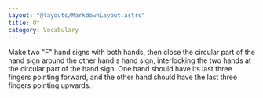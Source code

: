 ```yaml
---
layout: "@layouts/MarkdownLayout.astro"
title: Of
category: Vocabulary
---
```


Make two "F" hand signs with both hands,
then close the circular part of the hand sign
around the other hand's hand sign,
interlocking the two hands at the circular part of the hand sign.
One hand should have its last three fingers pointing forward,
and the other hand should have the last three fingers pointing upwards.
